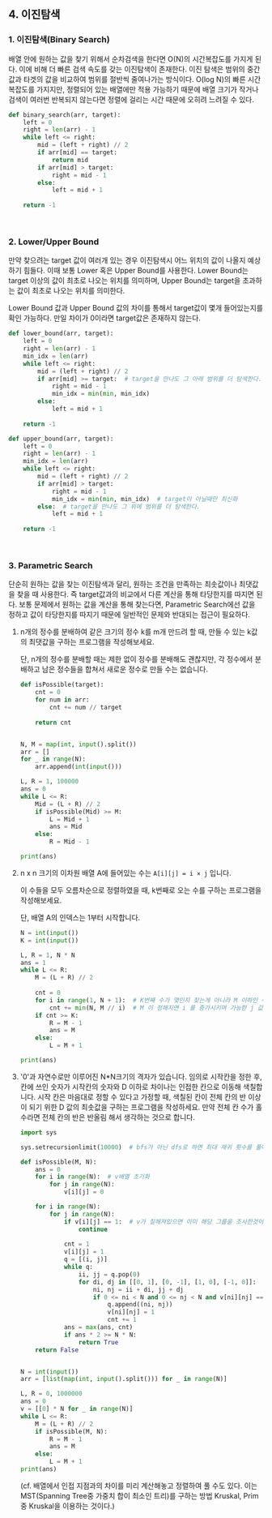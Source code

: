 ## 4. 이진탐색

### 1. 이진탐색(Binary Search)

배열 안에 원하는 값을 찾기 위해서 순차검색을 한다면 O(N)의 시간복잡도를 가지게 된다. 이에 비해 더 빠른 검색 속도를 갖는 이진탐색이 존재한다. 이진 탐색은 범위의 중간값과 타겟의 값을 비교하여 범위를 절반씩 줄여나가는 방식이다. O(log N)의 빠른 시간 복잡도를 가지지만, 정렬되어 있는 배열에만 적용 가능하기 때문에 배열 크기가 작거나 검색이 여러번 반복되지 않는다면 정렬에 걸리는 시간 때문에 오히려 느려질 수 있다.

```python
def binary_search(arr, target):
    left = 0
    right = len(arr) - 1
	while left <= right:
    	mid = (left + right) // 2
        if arr[mid] == target:
            return mid
        if arr[mid] > target:
            right = mid - 1
        else:
            left = mid + 1
    
    return -1
```

<br>

### 2. Lower/Upper Bound

만약 찾으려는 target 값이 여러개 있는 경우 이진탐색시 어느 위치의 값이 나올지 예상하기 힘들다. 이때 보통 Lower 혹은 Upper Bound를 사용한다. Lower Bound는 target 이상의 값이 최초로 나오는 위치를 의미하며, Upper Bound는 target을 초과하는 값이 최초로 나오는 위치를 의미한다.

Lower Bound 값과 Upper Bound 값의 차이를 통해서 target값이 몇개 들어있는지를 확인 가능하다. 만일 차이가 0이라면 target값은 존재하지 않는다.

```python
def lower_bound(arr, target):
    left = 0
    right = len(arr) - 1
    min_idx = len(arr)
	while left <= right:
    	mid = (left + right) // 2
        if arr[mid] >= target:  # target을 만나도 그 아래 범위를 더 탐색한다.
            right = mid - 1
            min_idx = min(min, min_idx)
        else:
            left = mid + 1
    
    return -1
```

```python
def upper_bound(arr, target):
    left = 0
    right = len(arr) - 1
    min_idx = len(arr)
	while left <= right:
    	mid = (left + right) // 2
        if arr[mid] > target:
            right = mid - 1
            min_idx = min(min, min_idx)  # target이 아닐때만 최신화
        else:  # target을 만나도 그 위에 범위를 더 탐색한다.
            left = mid + 1
    
    return -1
```

<br>

### 3. Parametric Search

단순히 원하는 값을 찾는 이진탐색과 달리, 원하는 조건을 만족하는 최솟값이나 최댓값을 찾을 때 사용한다. 즉 target값과의 비교에서 다른 계산을 통해 타당한지를 따지면 된다. 보통 문제에서 원하는 값을 계산을 통해 찾는다면, Parametric Search에선 값을 정하고 값이 타당한지를 따지기 때문에 일반적인 문제와 반대되는 접근이 필요하다.

1. n개의 정수를 분배하여 같은 크기의 정수 k를 m개 만드려 할 때, 만들 수 있는 k값의 최댓값을 구하는 프로그램을 작성해보세요.

   단, n개의 정수를 분배할 때는 제한 없이 정수를 분배해도 괜찮지만, 각 정수에서 분배하고 남은 정수들을 합쳐서 새로운 정수로 만들 수는 없습니다.

   ```python
   def isPossible(target):
       cnt = 0
       for num in arr:
           cnt += num // target
       
       return cnt
   
   
   N, M = map(int, input().split())
   arr = []
   for _ in range(N):
       arr.append(int(input()))
   
   L, R = 1, 100000
   ans = 0
   while L <= R:
       Mid = (L + R) // 2
       if isPossible(Mid) >= M:
           L = Mid + 1
           ans = Mid
       else:
           R = Mid - 1
   
   print(ans)
   ```

2. n x n 크기의 이차원 배열 A에 들어있는 수는 `A[i][j] = i × j` 입니다.

   이 수들을 모두 오름차순으로 정렬하였을 때, k번째로 오는 수를 구하는 프로그램을 작성해보세요.

   단, 배열 A의 인덱스는 1부터 시작합니다.

   ```python
   N = int(input())
   K = int(input())
   
   L, R = 1, N * N
   ans = 1
   while L <= R:
       M = (L + R) // 2
       
       cnt = 0
       for i in range(1, N + 1):  # K번째 수가 몇인지 찾는게 아니라 M 이하인 수가 몇개인지 찾는다.
           cnt += min(N, M // i)  # M 이 정해지면 i 를 증가시키며 가능한 j 값을 확정한다.
       if cnt >= K:
           R = M - 1
           ans = M
       else:
           L = M + 1
   
   print(ans)
   ```

3. '0'과 자연수로만 이루어진 N*N크기의 격자가 있습니다. 임의로 시작칸을 정한 후, 칸에 쓰인 숫자가 시작칸의 숫자와 D 이하로 차이나는 인접한 칸으로 이동해 색칠합니다. 시작 칸은 마음대로 정할 수 있다고 가정할 때, 색칠된 칸이 전체 칸의 반 이상이 되기 위한 D 값의 최솟값을 구하는 프로그램을 작성하세요. 만약 전체 칸 수가 홀수라면 전체 칸의 반은 반올림 해서 생각하는 것으로 합니다.

   ```python
   import sys
   
   sys.setrecursionlimit(10000)  # bfs가 아닌 dfs로 하면 최대 재귀 횟수를 풀어준다.
   
   def isPossible(M, N):
       ans = 0
       for i in range(N):  # v배열 초기화
           for j in range(N):
               v[i][j] = 0
   
       for i in range(N):
           for j in range(N):
               if v[i][j] == 1:  # v가 칠해져있으면 이미 해당 그룹을 조사한것이다.
                   continue
               
               cnt = 1
               v[i][j] = 1
               q = [(i, j)]
               while q:
                   ii, jj = q.pop(0)
                   for di, dj in [[0, 1], [0, -1], [1, 0], [-1, 0]]:
                       ni, nj = ii + di, jj + dj
                       if 0 <= ni < N and 0 <= nj < N and v[ni][nj] == 0 and abs(arr[ii][jj] - arr[ni][nj]) <= M:
                           q.append((ni, nj))
                           v[ni][nj] = 1
                           cnt += 1
               ans = max(ans, cnt)
               if ans * 2 >= N * N:
                   return True
       return False
   
   
   N = int(input())
   arr = [list(map(int, input().split())) for _ in range(N)]
   
   L, R = 0, 1000000
   ans = 0
   v = [[0] * N for _ in range(N)]
   while L <= R:
       M = (L + R) // 2
       if isPossible(M, N):
           R = M - 1
           ans = M
       else:
           L = M + 1
   print(ans)
   ```

   (cf. 배열에서 인접 지점과의 차이를 미리 계산해놓고 정렬하여 풀 수도 있다. 이는 MST(Spanning Tree중 가중치 합이 최소인 트리)를 구하는 방법 Kruskal, Prim 중 Kruskal을 이용하는 것이다.)
